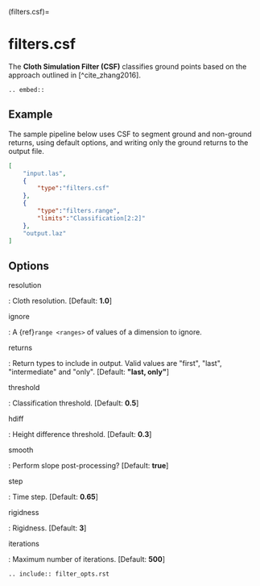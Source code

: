 (filters.csf)=

# filters.csf

The **Cloth Simulation Filter (CSF)** classifies ground points based on the
approach outlined in [^cite_zhang2016].

```{eval-rst}
.. embed::
```

## Example

The sample pipeline below uses CSF to segment ground and non-ground returns,
using default options, and writing only the ground returns to the output file.

```json
[
    "input.las",
    {
        "type":"filters.csf"
    },
    {
        "type":"filters.range",
        "limits":"Classification[2:2]"
    },
    "output.laz"
]
```

## Options

resolution

: Cloth resolution. \[Default: **1.0**\]

ignore

: A {ref}`range <ranges>` of values of a dimension to ignore.

returns

: Return types to include in output.  Valid values are "first", "last",
  "intermediate" and "only". \[Default: **"last, only"**\]

threshold

: Classification threshold. \[Default: **0.5**\]

hdiff

: Height difference threshold. \[Default: **0.3**\]

smooth

: Perform slope post-processing? \[Default: **true**\]

step

: Time step. \[Default: **0.65**\]

rigidness

: Rigidness. \[Default: **3**\]

iterations

: Maximum number of iterations. \[Default: **500**\]

```{eval-rst}
.. include:: filter_opts.rst
```
